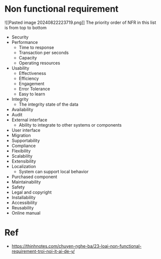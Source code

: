 # Non functional requirement
![[Pasted image 20240822223719.png]]
The priority order of NFR in this list is from top to bottom
- Security
-  Performance
	- Time to response
	- Transaction per seconds
	- Capacity
	- Operating resources
-  Usability
	- Effectiveness
	- Efficiency
	- Engagement
	- Error Tolerance
	- Easy to learn
- Integrity
	- The integrity state of the data
- Availability
- Audit
- External interface
	- Ability to integrate to other systems or components
- User interface
- Migration
- Supportability
- Compliance
- Flexibility
- Scalability
- Extensibility
- Localization
	- System can support local behavior
- Purchased component
- Maintainability
- Safety
- Legal and copyright
- Installability
- Accessibility
- Reusability
- Online manual
# Ref
- https://thinhnotes.com/chuyen-nghe-ba/23-loai-non-functional-requirement-troi-noi-it-ai-de-y/